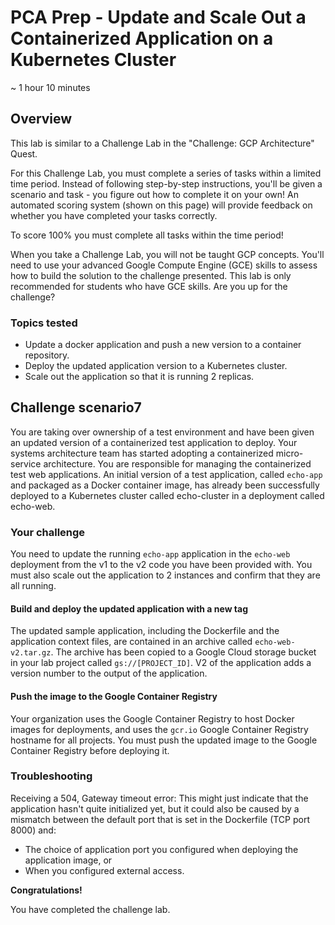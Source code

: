 # PCA Prep - Update and Scale Out a Containerized Application on a Kubernetes Cluster

~ 1 hour 10 minutes


## Overview

This lab is similar to a Challenge Lab in the "Challenge: GCP Architecture" Quest.

For this Challenge Lab, you must complete a series of tasks within a limited time period. Instead of following step-by-step instructions, you'll be given a scenario and task - you figure out how to complete it on your own! An automated scoring system (shown on this page) will provide feedback on whether you have completed your tasks correctly.

To score 100% you must complete all tasks within the time period!

When you take a Challenge Lab, you will not be taught GCP concepts. You'll need to use your advanced Google Compute Engine (GCE) skills to assess how to build the solution to the challenge presented. This lab is only recommended for students who have GCE skills. Are you up for the challenge?

### Topics tested

* Update a docker application and push a new version to a container repository.
* Deploy the updated application version to a Kubernetes cluster.
* Scale out the application so that it is running 2 replicas.

## Challenge scenario7

You are taking over ownership of a test environment and have been given an updated version of a containerized test application to deploy. Your systems architecture team has started adopting a containerized micro-service architecture. You are responsible for managing the containerized test web applications. An initial version of a test application, called `echo-app` and packaged as a Docker container image, has already been successfully deployed to a Kubernetes cluster called echo-cluster in a deployment called echo-web.

### Your challenge

You need to update the running `echo-app` application in the `echo-web` deployment from the v1 to the v2 code you have been provided with. You must also scale out the application to 2 instances and confirm that they are all running.

#### Build and deploy the updated application with a new tag

The updated sample application, including the Dockerfile and the application context files, are contained in an archive called `echo-web-v2.tar.gz`. The archive has been copied to a Google Cloud storage bucket in your lab project called `gs://[PROJECT_ID]`. V2 of the application adds a version number to the output of the application.

#### Push the image to the Google Container Registry

Your organization uses the Google Container Registry to host Docker images for deployments, and uses the `gcr.io` Google Container Registry hostname for all projects. You must push the updated image to the Google Container Registry before deploying it.

### Troubleshooting

Receiving a 504, Gateway timeout error: This might just indicate that the application hasn't quite initialized yet, but it could also be caused by a mismatch between the default port that is set in the Dockerfile (TCP port 8000) and:

* The choice of application port you configured when deploying the application image, or
* When you configured external access.

**Congratulations!**

You have completed the challenge lab.
